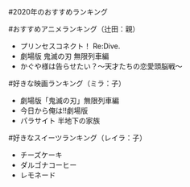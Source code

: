 #2020年のおすすめランキング

#おすすめアニメランキング（辻田：親）
- プリンセスコネクト！ Re:Dive.
- 劇場版 鬼滅の刃 無限列車編 
- かぐや様は告らせたい？～天才たちの恋愛頭脳戦～

#好きな映画ランキング（ミラ：子）
- 劇場版「鬼滅の刃」無限列車編
- 今日から俺は!!劇場版
- パラサイト 半地下の家族

#好きなスイーツランキング（レイラ：子）
- チーズケーキ
- ダルゴナコーヒー
- レモネード


